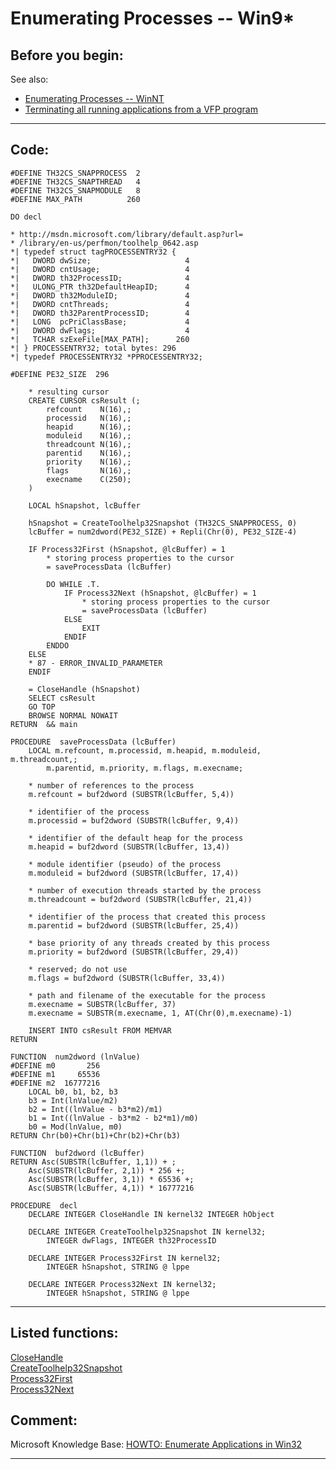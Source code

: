 
# Enumerating Processes -- Win9*

## Before you begin:
See also:

* [Enumerating Processes -- WinNT](sample_162.md)  
* [Terminating all running applications from a VFP program](sample_243.md)  
  
***  


## Code:
```foxpro  
#DEFINE TH32CS_SNAPPROCESS  2
#DEFINE TH32CS_SNAPTHREAD   4
#DEFINE TH32CS_SNAPMODULE   8
#DEFINE MAX_PATH          260

DO decl

* http://msdn.microsoft.com/library/default.asp?url=
* /library/en-us/perfmon/toolhelp_0642.asp
*| typedef struct tagPROCESSENTRY32 {
*|   DWORD dwSize;                     4
*|   DWORD cntUsage;                   4
*|   DWORD th32ProcessID;              4
*|   ULONG_PTR th32DefaultHeapID;      4
*|   DWORD th32ModuleID;               4
*|   DWORD cntThreads;                 4
*|   DWORD th32ParentProcessID;        4
*|   LONG  pcPriClassBase;             4
*|   DWORD dwFlags;                    4
*|   TCHAR szExeFile[MAX_PATH];      260
*| } PROCESSENTRY32; total bytes: 296
*| typedef PROCESSENTRY32 *PPROCESSENTRY32;

#DEFINE PE32_SIZE  296

	* resulting cursor
	CREATE CURSOR csResult (;
		refcount    N(16),;
		processid   N(16),;
		heapid      N(16),;
		moduleid    N(16),;
		threadcount N(16),;
		parentid    N(16),;
		priority    N(16),;
		flags       N(16),;
		execname    C(250);
	)

	LOCAL hSnapshot, lcBuffer

	hSnapshot = CreateToolhelp32Snapshot (TH32CS_SNAPPROCESS, 0)
	lcBuffer = num2dword(PE32_SIZE) + Repli(Chr(0), PE32_SIZE-4)

	IF Process32First (hSnapshot, @lcBuffer) = 1
		* storing process properties to the cursor
		= saveProcessData (lcBuffer)

		DO WHILE .T.
			IF Process32Next (hSnapshot, @lcBuffer) = 1
				* storing process properties to the cursor
				= saveProcessData (lcBuffer)
			ELSE
				EXIT
			ENDIF
		ENDDO
	ELSE
	* 87 - ERROR_INVALID_PARAMETER
	ENDIF

	= CloseHandle (hSnapshot)
	SELECT csResult
	GO TOP
	BROWSE NORMAL NOWAIT
RETURN  && main

PROCEDURE  saveProcessData (lcBuffer)
	LOCAL m.refcount, m.processid, m.heapid, m.moduleid, m.threadcount,;
		m.parentid, m.priority, m.flags, m.execname;

	* number of references to the process
	m.refcount = buf2dword (SUBSTR(lcBuffer, 5,4))

	* identifier of the process
	m.processid = buf2dword (SUBSTR(lcBuffer, 9,4))

	* identifier of the default heap for the process
	m.heapid = buf2dword (SUBSTR(lcBuffer, 13,4))

	* module identifier (pseudo) of the process
	m.moduleid = buf2dword (SUBSTR(lcBuffer, 17,4))

	* number of execution threads started by the process
	m.threadcount = buf2dword (SUBSTR(lcBuffer, 21,4))

	* identifier of the process that created this process
	m.parentid = buf2dword (SUBSTR(lcBuffer, 25,4))

	* base priority of any threads created by this process
	m.priority = buf2dword (SUBSTR(lcBuffer, 29,4))

	* reserved; do not use
	m.flags = buf2dword (SUBSTR(lcBuffer, 33,4))

	* path and filename of the executable for the process
	m.execname = SUBSTR(lcBuffer, 37)
	m.execname = SUBSTR(m.execname, 1, AT(Chr(0),m.execname)-1)

	INSERT INTO csResult FROM MEMVAR
RETURN

FUNCTION  num2dword (lnValue)
#DEFINE m0       256
#DEFINE m1     65536
#DEFINE m2  16777216
	LOCAL b0, b1, b2, b3
	b3 = Int(lnValue/m2)
	b2 = Int((lnValue - b3*m2)/m1)
	b1 = Int((lnValue - b3*m2 - b2*m1)/m0)
	b0 = Mod(lnValue, m0)
RETURN Chr(b0)+Chr(b1)+Chr(b2)+Chr(b3)

FUNCTION  buf2dword (lcBuffer)
RETURN Asc(SUBSTR(lcBuffer, 1,1)) + ;
	Asc(SUBSTR(lcBuffer, 2,1)) * 256 +;
	Asc(SUBSTR(lcBuffer, 3,1)) * 65536 +;
	Asc(SUBSTR(lcBuffer, 4,1)) * 16777216

PROCEDURE  decl
	DECLARE INTEGER CloseHandle IN kernel32 INTEGER hObject

	DECLARE INTEGER CreateToolhelp32Snapshot IN kernel32;
		INTEGER dwFlags, INTEGER th32ProcessID

	DECLARE INTEGER Process32First IN kernel32;
		INTEGER hSnapshot, STRING @ lppe

	DECLARE INTEGER Process32Next IN kernel32;
		INTEGER hSnapshot, STRING @ lppe  
```  
***  


## Listed functions:
[CloseHandle](../libraries/kernel32/CloseHandle.md)  
[CreateToolhelp32Snapshot](../libraries/kernel32/CreateToolhelp32Snapshot.md)  
[Process32First](../libraries/kernel32/Process32First.md)  
[Process32Next](../libraries/kernel32/Process32Next.md)  

## Comment:
Microsoft Knowledge Base: <a href="http://support.microsoft.com/support/kb/articles/q175/0/30.asp">HOWTO: Enumerate Applications in Win32</A>  
  
***  

